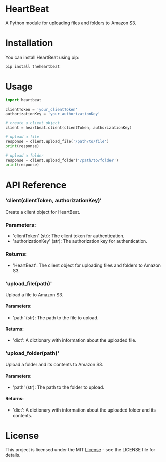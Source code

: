 # HeartBeat
A Python module for uploading files and folders to Amazon S3.

# Installation

You can install HeartBeat using pip:

```bash
pip install theheartbeat
```
# Usage
 ```python
import heartbeat

clientToken = 'your_clientToken'
authorizationKey = 'your_authorizationKey'

# create a client object
client = heartbeat.client(clientToken, authorizationKey)

# upload a file
response = client.upload_file('/path/to/file')
print(response)

# upload a folder
response = client.upload_folder('/path/to/folder')
print(response)
```
# API Reference
### 'client(clientToken, authorizationKey)'
Create a client object for HeartBeat.

### Parameters:

- 'clientToken' (str): The client token for authentication.
- 'authorizationKey' (str): The authorization key for authentication.
### Returns:

- 'HeartBeat': The client object for uploading files and folders to Amazon S3.
### 'upload_file(path)'
Upload a file to Amazon S3.

#### Parameters:

- 'path' (str): The path to the file to upload.
#### Returns:

- 'dict': A dictionary with information about the uploaded file.
### 'upload_folder(path)'
Upload a folder and its contents to Amazon S3.

#### Parameters:

- 'path' (str): The path to the folder to upload.
#### Returns:

- 'dict': A dictionary with information about the uploaded folder and its contents.
# License
This project is licensed under the MIT <ins>License</ins> - see the LICENSE file for details.